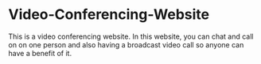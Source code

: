 # Video-Conferencing-Website
This is a video conferencing website. In this website, you can chat and call on on one person and also having a broadcast video call so anyone can have a benefit of it.
